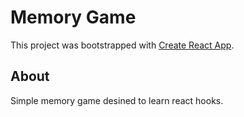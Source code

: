 # Memory Game

This project was bootstrapped with [Create React App](https://github.com/facebook/create-react-app).

## About

Simple memory game desined to learn react hooks.
